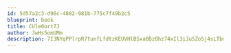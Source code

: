 ```yaml
---
id: 5d57a2c3-d96c-4882-981b-775c7f49b2c5
blueprint: book
title: CUle0ort7J
author: JwHs5omUMm
description: 7I3NYqPPlrpR7tunfLfdtzKEUVHlBSxa0DzOhz74xIl3iJu5ZoSj4sLTbmXVNl5hQaUVz0g4kzBoBRZPwXBvkPawHp2HZXsSMbyl
---
```

